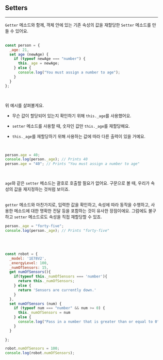 ## Setters
---
`Getter` 메소드와 함께, 객체 안에 있는 기존 속성의 값을 재할당한 `Setter` 메소드를 만들 수 있어요.
<br>
<br>

```javascript
const person = {
  _age: 21,
  set age (newAge) {
    if (typeof newAge === "number") {
      this._age = newAge;
    } else {
      console.log("You must assign a number to age");
    }
  }
};
```
<br>

위 예시를 살펴볼게요.

- 무슨 값이 할당되어 있는지 확인하기 위해 `this._age`를 사용했어요.

- `setter` 메소드를 사용할 때, 숫자인 값만 `this._age`를 재할당해요.

- `this._age`를 재할당하기 위해 사용하는 값에 따라 다른 출력이 있을 거예요.

<br>

```javascript
person.age = 40;
console.log(person._age); // Prints 40
person.age = "40"; // Prints "You must assign a number to age"
```
<br>

`age`와 같은 `setter` 메소드는 괄호로 호출할 필요가 없어요. 구문으로 볼 때, 우리가 속성의 값을 재지정하는 것처럼 보이죠.
<br>
<br>

`getter` 메소드와 마찬가지로, 입력한 값을 확인하고, 속성에 따라 동작을 수행하고, 사용한 메소드에 대한 명확한 전달 등을 포함하는 것이 유사한 장점이에요. 그럼에도 불구하고 `setter` 메소드로도 속성을 직접 재할당할 수 있죠.

```javascript
person._age = "forty-five";
console.log(person._age); // Prints "forty-five"
```
<br>
<br>

```javascript
const robot = {
  _model: '1E78V2',
  _energyLevel: 100,
  _numOfSensors: 15,
  get numOfSensors(){
    if(typeof this._numOfSensors === 'number'){
      return this._numOfSensors;
    } else {
      return 'Sensors are currently down.'
    }
  },
  set numOfSensors (num) {
    if (typeof num === "number" && num >= 0) {
      this._numOfSensors = num
    } else {
      console.log("Pass in a number that is greater than or equal to 0");
    }
  }
  
};

robot.numOfSensors = 100;
console.log(robot.numOfSensors);
```